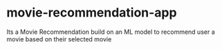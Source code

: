 # movie-recommendation-app
Its a Movie Recommendation build on an ML model to recommend user a movie based on their selected movie
